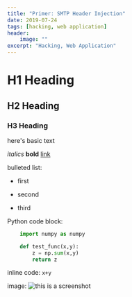 ```yaml
---
title: "Primer: SMTP Header Injection"
date: 2019-07-24
tags: [hacking, web application]
header:
	image: ""
excerpt: "Hacking, Web Application"
---
```


# H1 Heading

## H2 Heading

### H3 Heading

here's basic text

*italics*
**bold**
[link](https://github.com/michaelehmke)

bulleted list:
* first
+ second
- third

Python code block:
```python
	import numpy as numpy

	def test_func(x,y):
		z = np.sum(x,y)
		return z
```

inline code: `x+y`

image:
<img src="{{ site.url }}{{ site.baseurl }}images/screenshot.jpg" alt="this is a screenshot">

